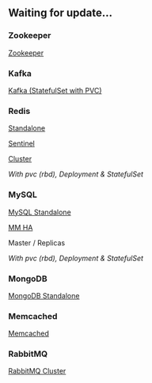 ## Waiting for update...



### Zookeeper

[Zookeeper](https://github.com/Statemood/documents/tree/master/kubernetes/examples/zookeeper)



### Kafka

[Kafka (StatefulSet with PVC)](https://github.com/Statemood/documents/tree/master/kubernetes/examples/kafka)



### Redis

[Standalone](https://github.com/Statemood/documents/tree/master/kubernetes/examples/redis/standalone)<br />

[Sentinel](https://github.com/Statemood/documents/tree/master/kubernetes/examples/redis/sentinel-deploy-with-pvc)<br />

[Cluster](https://github.com/Statemood/documents/tree/master/kubernetes/examples/redis/cluster)<br />



*With pvc (rbd), Deployment & StatefulSet*



### MySQL

[MySQL Standalone](https://github.com/Statemood/documents/tree/master/kubernetes/examples/mysql/standalone )

[MM HA](https://github.com/Statemood/documents/tree/master/kubernetes/examples/mysql/mm)

Master / Replicas



*With pvc (rbd), Deployment & StatefulSet*



### MongoDB

[MongoDB Standalone](https://github.com/Statemood/documents/tree/master/kubernetes/examples/mongodb)




### Memcached

[Memcached](https://github.com/Statemood/documents/tree/master/kubernetes/examples/memcached)



### RabbitMQ

[RabbitMQ Cluster](https://github.com/Statemood/documents/tree/master/kubernetes/examples/rabbitmq)

